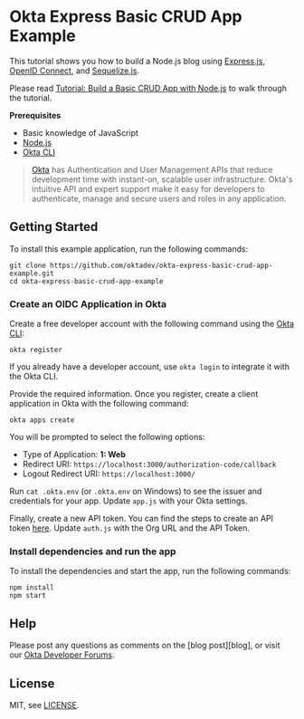 # Okta Express Basic CRUD App Example

This tutorial shows you how to build a Node.js blog using [Express.js](https://expressjs.com/), [OpenID Connect](/blog/2017/07/25/oidc-primer-part-1), and [Sequelize.js](http://docs.sequelizejs.com/).

Please read [Tutorial: Build a Basic CRUD App with Node.js](https://developer.okta.com/blog/2018/06/28/tutorial-build-a-basic-crud-app-with-node) to walk through the tutorial.

**Prerequisites**

- Basic knowledge of JavaScript
- [Node.js](https://nodejs.org/en/)
- [Okta CLI](https://cli.okta.com/)

> [Okta](https://developer.okta.com/) has Authentication and User Management APIs that reduce development time with instant-on, scalable user infrastructure. Okta's intuitive API and expert support make it easy for developers to authenticate, manage and secure users and roles in any application.

## Getting Started

To install this example application, run the following commands:
```
git clone https://github.com/oktadev/okta-express-basic-crud-app-example.git
cd okta-express-basic-crud-app-example
```

### Create an OIDC Application in Okta

Create a free developer account with the following command using the [Okta CLI](https://cli.okta.com):

```shell
okta register
```

If you already have a developer account, use `okta login` to integrate it with the Okta CLI.

Provide the required information. Once you register, create a client application in Okta with the following command:

```shell
okta apps create
```

You will be prompted to select the following options:
- Type of Application: **1: Web**
- Redirect URI: `https://localhost:3000/authorization-code/callback`
- Logout Redirect URI: `https://localhost:3000/`

Run `cat .okta.env` (or `.okta.env` on Windows) to see the issuer and credentials for your app. Update `app.js` with your Okta settings.

Finally, create a new API token. You can find the steps to create an API token [here](https://developer.okta.com/docs/guides/create-an-api-token/main/). Update `auth.js` with the Org URL and the API Token.

### Install dependencies and run the app

To install the dependencies and start the app, run the following commands:
```
npm install
npm start
```

## Help

Please post any questions as comments on the [blog post][blog], or visit our [Okta Developer Forums](https://devforum.okta.com/).

## License

MIT, see [LICENSE](LICENSE).
